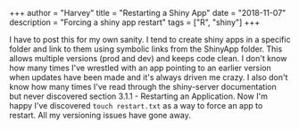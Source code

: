 +++
author = "Harvey"
title = "Restarting a Shiny App"
date = "2018-11-07"
description = "Forcing a shiny app restart"
tags = ["R", "shiny"]
+++

I have to post this for my own sanity.  I tend to create shiny apps in a specific folder and link to them using symbolic links from the ShinyApp folder.  This allows multiple versions (prod and dev) and keeps code clean.  I don't know how many times I've wrestled with an app pointing to an earlier version when updates have been made and it's always driven me crazy.  I also don't know how many times I've read through the shiny-server documentation but never discovered section 3.1.1 - Restarting an Application.  Now I'm happy I've discovered `touch restart.txt` as a way to force an app to restart.  All my versioning issues have gone away.

